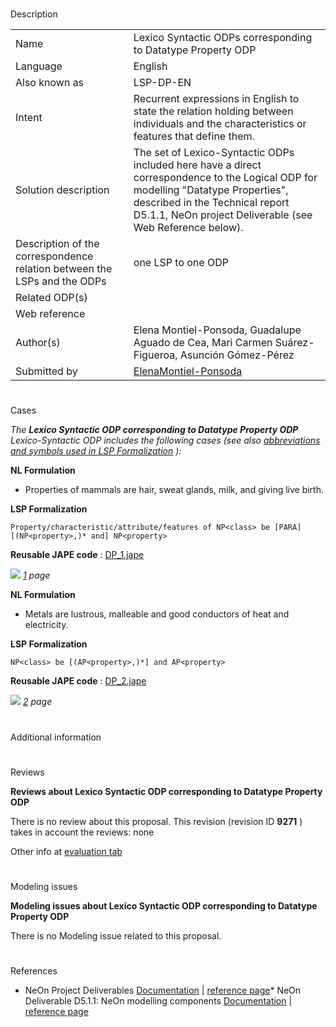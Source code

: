 # 

 Description




|  |  |
| --- | --- |
|  Name  |  Lexico Syntactic ODPs corresponding to Datatype Property ODP  |
|  Language  |  English  |
|  Also known as  |  LSP-DP-EN  |
|  Intent  |  Recurrent expressions in English to state the relation holding between individuals and the characteristics or features that define them.  |
|  Solution description  |  The set of Lexico-Syntactic ODPs included here have a direct correspondence to the Logical ODP for modelling "Datatype Properties", described in the Technical report D5.1.1, NeOn project Deliverable (see Web Reference below).  |
|  Description of the correspondence relation between the LSPs and the ODPs  |  one LSP to one ODP  |
|  Related ODP(s)  |  |
|  Web reference  |  |
|  Author(s)  |  Elena Montiel-Ponsoda, Guadalupe Aguado de Cea, Mari Carmen Suárez-Figueroa, Asunción Gómez-Pérez  |
|  Submitted by  | [ElenaMontiel-Ponsoda](../User/ElenaMontiel-Ponsoda "User:ElenaMontiel-Ponsoda")  |



  





# 

 Cases



_The
 __Lexico Syntactic ODP corresponding to Datatype Property ODP__ 
 Lexico-Syntactic ODP includes the following cases (see also
 [abbreviations and symbols used in LSP Formalization](../Community/LSPSymbols "Community:LSPSymbols") 
 ):_ 




  







__NL Formulation__ 



* Properties of mammals are hair, sweat glands, milk, and giving live birth.


__LSP Formalization__ 




```
Property/characteristic/attribute/features of NP<class> be [PARA] [(NP<property>,)* and] NP<property>

```


__Reusable JAPE code__ 
 :
 [DP\_1.jape](../images/e/ef/DP_1.jape "DP 1.jape") 






[![](../../images/thumb/8/87/ArrowRight.gif/11px-ArrowRight.gif)](../Image/ArrowRight.gif "ArrowRight.gif")
_[1](../Submissions/Lexico_Syntactic_ODP_corresponding_to_Datatype_Property_ODP/1 "Submissions:Lexico Syntactic ODP corresponding to Datatype Property ODP/1") 
 page_ 






__NL Formulation__ 



* Metals are lustrous, malleable and good conductors of heat and electricity.


__LSP Formalization__ 




```
NP<class> be [(AP<property>,)*] and AP<property>

```


__Reusable JAPE code__ 
 :
 [DP\_2.jape](../images/c/c9/DP_2.jape "DP 2.jape") 






[![](../../images/thumb/8/87/ArrowRight.gif/11px-ArrowRight.gif)](../Image/ArrowRight.gif "ArrowRight.gif")
_[2](../Submissions/Lexico_Syntactic_ODP_corresponding_to_Datatype_Property_ODP/2 "Submissions:Lexico Syntactic ODP corresponding to Datatype Property ODP/2") 
 page_ 




# 

 Additional information



# 

 Reviews




__Reviews about Lexico Syntactic ODP corresponding to Datatype Property ODP__ 


 There is no review about this proposal.
This revision (revision ID
 __9271__ 
 ) takes in account the reviews: none
 



 Other info at
 [evaluation tab](http://ontologydesignpatterns.org/wiki/index.php?title=Submissions:Lexico_Syntactic_ODP_corresponding_to_Datatype_Property_ODP&action=evaluation "http://ontologydesignpatterns.org/wiki/index.php?title=Submissions:Lexico_Syntactic_ODP_corresponding_to_Datatype_Property_ODP&action=evaluation") 





  





# 

 Modeling issues




__Modeling issues about Lexico Syntactic ODP corresponding to Datatype Property ODP__ 


 There is no Modeling issue related to this proposal.
 




  





# 

 References


* NeOn Project Deliverables [Documentation](http://www.neon-project.org/nw/Deliverables "http://www.neon-project.org/nw/Deliverables")  | [reference page](../Community/References/NeOn_Deliverables "Community:References/NeOn Deliverables")* NeOn Deliverable D5.1.1: NeOn modelling components [Documentation](http://droz.dia.fi.upm.es/neon/servlet/download?ontology=Documentation+Ontology&concept=Deliverable&instanceSet=neon&instance=D5.1.1%3A+NeOn+modelling+components&attribute=On-line+PDF+Version&value=NeOn_2007_D5.1.1.pdf "http://droz.dia.fi.upm.es/neon/servlet/download?ontology=Documentation+Ontology&concept=Deliverable&instanceSet=neon&instance=D5.1.1%3A+NeOn+modelling+components&attribute=On-line+PDF+Version&value=NeOn_2007_D5.1.1.pdf")  | [reference page](../Community/References/NeOn_Deliverable_D5_1_1 "Community:References/NeOn Deliverable D5 1 1")